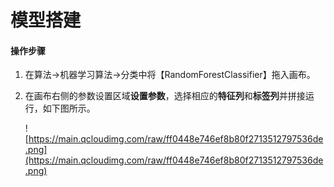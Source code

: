 # 模型搭建

#### 操作步骤

1. 在算法->机器学习算法->分类中将【RandomForestClassifier】拖入画布。

2. 在画布右侧的参数设置区域**设置参数**，选择相应的**特征列**和**标签列**并拼接运行，如下图所示。

   ![https://main.qcloudimg.com/raw/ff0448e746ef8b80f2713512797536de.png](https://main.qcloudimg.com/raw/ff0448e746ef8b80f2713512797536de.png)


